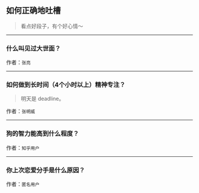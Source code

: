 ## 如何正确地吐槽

> 看点好段子，有个好心情～


 
---

### 什么叫见过大世面？

> 


作者：`张亮`

---

### 如何做到长时间（4个小时以上）精神专注？

> 明天是 deadline。


作者：`张明威`

---

### 狗的智力能高到什么程度？

> 


作者：`知乎用户`

---

### 你上次恋爱分手是什么原因？

> 


作者：`匿名用户`